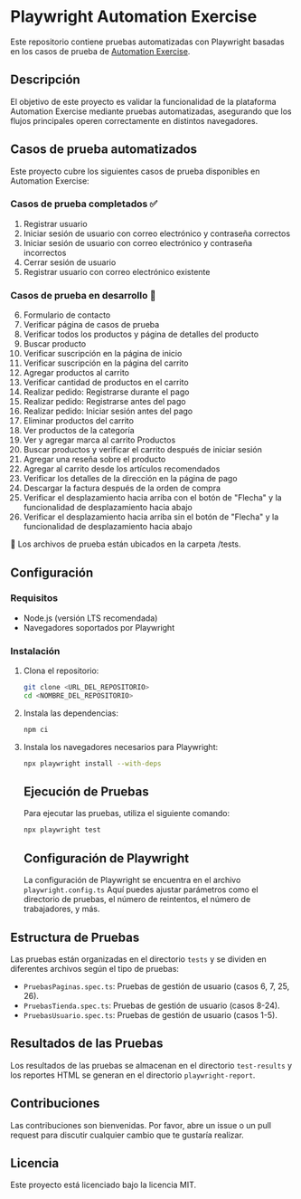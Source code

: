# Playwright Automation Exercise

Este repositorio contiene pruebas automatizadas con Playwright basadas en los casos de prueba de [Automation Exercise](https://www.automationexercise.com/test_cases).

## Descripción

El objetivo de este proyecto es validar la funcionalidad de la plataforma Automation Exercise mediante pruebas automatizadas, asegurando que los flujos principales operen correctamente en distintos navegadores.

## Casos de prueba automatizados

Este proyecto cubre los siguientes casos de prueba disponibles en Automation Exercise:

### Casos de prueba completados ✅

1. Registrar usuario
2. Iniciar sesión de usuario con correo electrónico y contraseña correctos
3. Iniciar sesión de usuario con correo electrónico y contraseña incorrectos
4. Cerrar sesión de usuario
5. Registrar usuario con correo electrónico existente

### Casos de prueba en desarrollo 🚧

6. Formulario de contacto
7. Verificar página de casos de prueba
8. Verificar todos los productos y página de detalles del producto
9. Buscar producto
10. Verificar suscripción en la página de inicio
11. Verificar suscripción en la página del carrito
12. Agregar productos al carrito
13. Verificar cantidad de productos en el carrito
14. Realizar pedido: Registrarse durante el pago
15. Realizar pedido: Registrarse antes del pago
16. Realizar pedido: Iniciar sesión antes del pago
17. Eliminar productos del carrito
18. Ver productos de la categoría
19. Ver y agregar marca al carrito Productos
20. Buscar productos y verificar el carrito después de iniciar sesión
21. Agregar una reseña sobre el producto
22. Agregar al carrito desde los artículos recomendados
23. Verificar los detalles de la dirección en la página de pago
24. Descargar la factura después de la orden de compra
25. Verificar el desplazamiento hacia arriba con el botón de "Flecha" y la funcionalidad de desplazamiento hacia abajo
26. Verificar el desplazamiento hacia arriba sin el botón de "Flecha" y la funcionalidad de desplazamiento hacia abajo

📌 Los archivos de prueba están ubicados en la carpeta /tests.

## Configuración

### Requisitos

- Node.js (versión LTS recomendada)
- Navegadores soportados por Playwright

### Instalación

1. Clona el repositorio:
   
   ```sh
   git clone <URL_DEL_REPOSITORIO>
   cd <NOMBRE_DEL_REPOSITORIO>
   ```
2. Instala las dependencias:
   
   ```sh
   npm ci
   ```
3. Instala los navegadores necesarios para Playwright:
   
   ```sh
   npx playwright install --with-deps
   ```
   
   ## Ejecución de Pruebas
   
   Para ejecutar las pruebas, utiliza el siguiente comando:
   
   ```sh
   npx playwright test
   ```
   
   ## Configuración de Playwright
   
   La configuración de Playwright se encuentra en el archivo ``playwright.config.ts`` Aquí puedes ajustar parámetros como el directorio de pruebas, el número de reintentos, el número de trabajadores, y más.

## Estructura de Pruebas

Las pruebas están organizadas en el directorio ``tests`` y se dividen en diferentes archivos según el tipo de pruebas:

- ``PruebasPaginas.spec.ts``: Pruebas de gestión de usuario (casos 6, 7, 25, 26).
- ``PruebasTienda.spec.ts``: Pruebas de gestión de usuario (casos 8-24).
- ``PruebasUsuario.spec.ts``: Pruebas de gestión de usuario (casos 1-5).

## Resultados de las Pruebas

Los resultados de las pruebas se almacenan en el directorio ``test-results`` y los reportes HTML se generan en el directorio ``playwright-report``.

## Contribuciones

Las contribuciones son bienvenidas. Por favor, abre un issue o un pull request para discutir cualquier cambio que te gustaría realizar.

## Licencia

Este proyecto está licenciado bajo la licencia MIT.